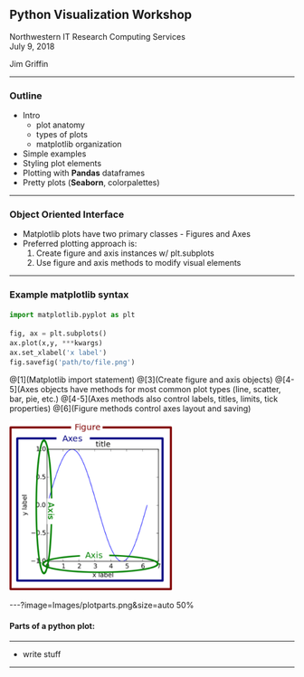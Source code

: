 ## Python Visualization Workshop


Northwestern IT Research Computing Services  
July 9, 2018  

Jim Griffin

---
### Outline

* Intro  
  * plot anatomy
  * types of plots
  * matplotlib organization  
* Simple examples  
* Styling plot elements  
* Plotting with **Pandas** dataframes  
* Pretty plots (**Seaborn**, colorpalettes)  

---
### Object Oriented Interface

* Matplotlib plots have two primary classes - Figures and Axes
* Preferred plotting approach is:
  1. Create figure and axis instances w/ plt.subplots
  2. Use figure and axis methods to modify visual elements

---

### Example matplotlib syntax
```python
import matplotlib.pyplot as plt

fig, ax = plt.subplots()
ax.plot(x,y, ***kwargs)
ax.set_xlabel('x label')
fig.savefig('path/to/file.png')
```
@[1](Matplotlib import statement)
@[3](Create figure and axis objects)
@[4-5](Axes objects have methods for most common plot types (line, scatter, bar, pie, etc.)
@[4-5](Axes methods also control labels, titles, limits, tick properties)
@[6](Figure methods control axes layout and saving)

<img src="Images/plotparts.png" style="max-height: 300px;"/>


---?image=Images/plotparts.png&size=auto 50%
#### Parts of a python plot:

---
* write stuff


---


```

```
